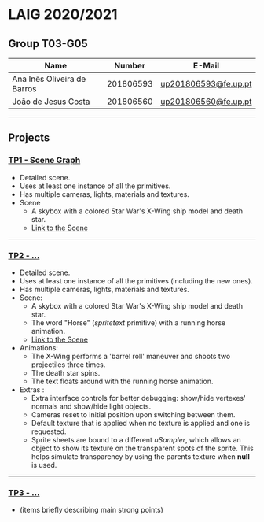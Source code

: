 # LAIG 2020/2021

## Group T03-G05
| Name                        | Number    | E-Mail               |
| --------------------------- | --------- | -------------------- |
| Ana Inês Oliveira de Barros | 201806593 | up201806593@fe.up.pt |
| João de Jesus Costa         | 201806560 | up201806560@fe.up.pt |

----

## Projects

### [TP1 - Scene Graph](TP1)

- Detailed scene.
- Uses at least one instance of all the primitives.
- Has multiple cameras, lights, materials and textures.
- Scene
  - A skybox with a colored Star War's X-Wing ship model and death star.
  - [Link to the Scene](./TP1/scenes/LAIG_TP1_XML_T3_G05_v01.xml)

-----

### [TP2 - ...](TP2)

- Detailed scene.
- Uses at least one instance of all the primitives (including the new ones).
- Has multiple cameras, lights, materials and textures.
- Scene:
  - A skybox with a colored Star War's X-Wing ship model and death star.
  - The word "Horse" (_spritetext_ primitive) with a running horse animation.
  - [Link to the Scene](./scenes/LAIG_TP1_XML_T3_G05_v01.xml)
- Animations:
  - The X-Wing performs a 'barrel roll' maneuver and shoots two projectiles
    three times.
  - The death star spins.
  - The text floats around with the running horse animation.
- Extras :
  - Extra interface controls for better debugging: show/hide vertexes' normals
    and show/hide light objects.
  - Cameras reset to initial position upon switching between them.
  - Default texture that is applied when no texture is applied and one is requested.
  - Sprite sheets are bound to a different _uSampler_, which allows an object
    to show its texture on the transparent spots of the sprite. This helps simulate
    transparency by using the parents texture when **null** is used.

----

### [TP3 - ...](TP3)
- (items briefly describing main strong points)

